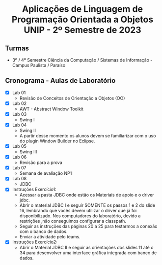 <h1 align="center">
    Aplicações de Linguagem de Programação Orientada a Objetos UNIP - 2º Semestre de 2023
</h1>

## Turmas
- 3º / 4º Semestre Ciência da Computação / Sistemas de Informação - Campus Paulista / Paraíso

## Cronograma - Aulas de Laboratório 

- [x]  Lab 01
    - Revisão de Conceitos de Orientação a Objetos (OO)
- [x]  Lab 02
    - AWT - Abstract Window Toolkit
- [x]  Lab 03
    - Swing I
- [x]  Lab 04
    - Swing II
    - A partir desse momento os alunos devem se familiarizar com o uso do plugin Window Builder no Eclipse.
- [x]  Lab 05
    - Swing III
- [x]  Lab 06
    - Revisão para a prova
- [x]  Lab 07
    - Semana de avaliação NP1
- [x]  Lab 08
    - JDBC
- [x] Instruções Exercício1:
    - Acessar a pasta JDBC onde estão os Materiais de apoio e o driver jdbc.
    - Abrir o material JDBC I e seguir SOMENTE os passos 1 e 2 do slide 16, lembrando que vocês devem utilizar o driver que já foi 
      disponibilizado. Nos computadores do laboratório, devido a restrições ,não conseguimos configurar a classpath.
    - Seguir as instruções das páginas 20 a 25 para testarmos a conexão com o banco de dados.
    - Enviar a atividade pelo teams.
- [x] Instruções Exercício2:
    - Abrir o Material JDBC II e seguir as orientações dos slides 11 até o 34 para desenvolver uma interface gráfica integrada com
      banco de dados.
      
